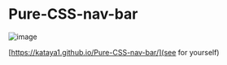# Pure-CSS-nav-bar

![image](https://user-images.githubusercontent.com/34242491/141150344-7692abc3-c3f9-4fdd-b2c4-d1f0f100137b.png)

[https://kataya1.github.io/Pure-CSS-nav-bar/](see for yourself)
